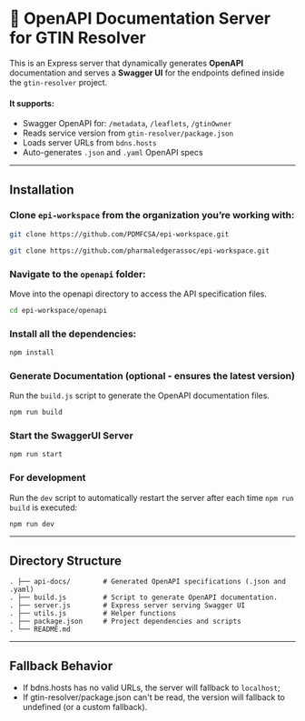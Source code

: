 # 📄 OpenAPI Documentation Server for GTIN Resolver

This is an Express server that dynamically generates **OpenAPI** documentation and serves a **Swagger UI** for the
endpoints defined inside the `gtin-resolver` project.

#### It supports:

- Swagger OpenAPI for: `/metadata`, `/leaflets`, `/gtinOwner`
- Reads service version from `gtin-resolver/package.json`
- Loads server URLs from `bdns.hosts`
- Auto-generates `.json` and `.yaml` OpenAPI specs

---

## Installation

### Clone `epi-workspace` from the organization you’re working with:
```sh
git clone https://github.com/PDMFCSA/epi-workspace.git
```
```sh
git clone https://github.com/pharmaledgerassoc/epi-workspace.git
```

### Navigate to the `openapi` folder:

Move into the openapi directory to access the API specification files.

```sh
cd epi-workspace/openapi
```

### Install all the dependencies:

```sh
npm install   
```

### Generate Documentation (optional - ensures the latest version)

Run the `build.js` script to generate the OpenAPI documentation files.

```bash
npm run build
```

### Start the SwaggerUI Server

```bash
npm run start
```

### For development

Run the `dev` script to automatically restart the server after each time `npm run build` is executed:

```bash
npm run dev
```

---

## Directory Structure

```
. ├── api-docs/        # Generated OpenAPI specifications (.json and .yaml)
. ├── build.js         # Script to generate OpenAPI documentation.
. ├── server.js        # Express server serving Swagger UI
. ├── utils.js         # Helper functions
. ├── package.json     # Project dependencies and scripts
. └── README.md
```

---

## Fallback Behavior

- If bdns.hosts has no valid URLs, the server will fallback to `localhost`;
- If gtin-resolver/package.json can't be read, the version will fallback to undefined (or a custom fallback).
